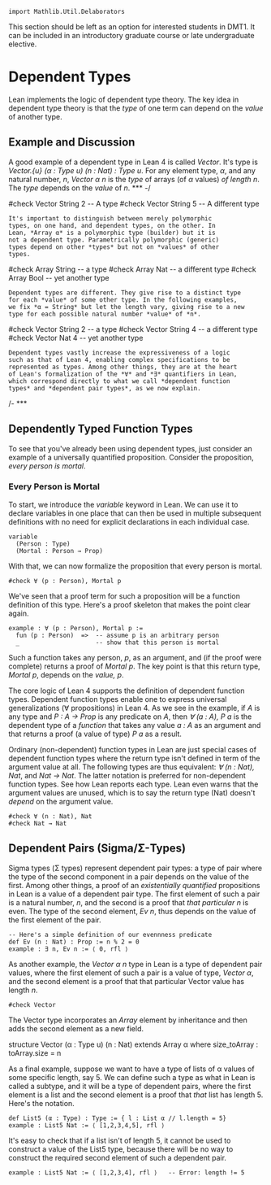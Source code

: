 ```lean
import Mathlib.Util.Delaborators
```


This section should be left as an option for interested
students in DMT1. It can be included in an introductory
graduate course or late undergraduate elective.

<!-- toc -->

# Dependent Types

Lean implements the logic of dependent type theory. The
key idea in dependent type theory is that the *type* of
one term can depend on the *value* of another type.

## Example and Discussion

A good example of a dependent type in Lean 4 is called
*Vector*. It's type is *Vector.{u} (α : Type u) (n : Nat) :
Type u*. For any element type, *α*, and any natural number,
*n*, *Vector α n* is the *type* of arrays (of *α* values)
*of length n*. The *type* depends on the *value* of *n*.
*** -/

#check Vector String 2    -- A type
#check Vector String 5    -- A different type

```lean
It's important to distinguish between merely polymorphic
types, on one hand, and dependent types, on the other. In
Lean, *Array α* is a polymorphic type (builder) but it is
not a dependent type. Parametrically polymorphic (generic)
types depend on other *types* but not on *values* of other
types.
```

#check Array String       -- a type
#check Array Nat          -- a different type
#check Array Bool         -- yet another type

```lean
Dependent types are different. They give rise to a distinct type
for each *value* of some other type. In the following examples,
we fix *α = String* but let the length vary, giving rise to a new
type for each possible natural number *value* of *n*.
```

#check Vector String 2  -- a type
#check Vector String 4  -- a different type
#check Vector Nat 4     -- yet another type

```lean
Dependent types vastly increase the expressiveness of a logic
such as that of Lean 4, enabling complex specifications to be
represented as types. Among other things, they are at the heart
of Lean's formalization of the *∀* and *∃* quantifiers in Lean,
which correspond directly to what we call *dependent function
types* and *dependent pair types*, as we now explain.
```

/- ***
## Dependently Typed Function Types

To see that you've already been using dependent types, just
consider an example of a universally quantified proposition.
Consider the proposition, *every person is mortal*.

### Every Person is Mortal

To start, we introduce the *variable* keyword in Lean. We can use
it to declare variables in one place that can then be used in multiple
subsequent definitions with no need for explicit declarations in each
individual case.

```lean
variable
  (Person : Type)
  (Mortal : Person → Prop)
```

With that, we can now formalize the proposition that every person
is mortal.

```lean
#check ∀ (p : Person), Mortal p
```

We've seen that a proof term for such a proposition will be a
function definition of this type. Here's a proof skeleton that
makes the point clear again.

```lean
example : ∀ (p : Person), Mortal p :=
  fun (p : Person)  =>  -- assume p is an arbitrary person
  _                     -- show that this person is mortal
```

Such a function takes any person, *p*, as an argument, and
(if the proof were complete) returns a proof of *Mortal p*.
The key point is that this return type, *Mortal p*, depends
on the *value, p*.

The core logic of Lean 4 supports the definition of dependent
function types. Dependent function types enable one to express
universal generalizations (∀ propositions) in Lean 4. As we see
in the example, if *A* is any type and *P : A → Prop* is any
predicate on *A*, then *∀ (a : A), P a* is the dependent type
of a *function* that takes any value *a : A* as an argument and
that returns a proof (a value of type) *P a* as a result.

Ordinary (non-dependent) function types in Lean are just special cases
of dependent function types where the return type isn't defined in term
of the argument value at all. The following types are thus equivalent:
*∀ (n : Nat), Nat*, and *Nat → Nat*. The latter notation is preferred
for non-dependent function types. See how Lean reports each type. Lean
even warns that the argument values are unused, which is to say the
return type (Nat) doesn't *depend* on the argument value.

```lean
#check ∀ (n : Nat), Nat
#check Nat → Nat
```


## Dependent Pairs (Sigma/Σ-Types)

Sigma types (Σ types) represent dependent pair types: a type of pair where
the type of the second component in a pair depends on the value of the first.
Among other things, a proof of an *existentially quantified* propositions in
Lean is a value of a dependent pair type. The first element of such a pair is
a natural number, *n*, and the second is a proof that *that particular n* is
even. The type of the second element, *Ev n*, thus depends on the value of the
first element of the pair.

```lean
-- Here's a simple definition of our evennness predicate
def Ev (n : Nat) : Prop := n % 2 = 0
example : ∃ n, Ev n := ⟨ 0, rfl ⟩
```

As another example, the *Vector α n* type in Lean is a type of dependent
pair values, where the first element of such a pair is a value of type,
*Vector α*, and the second element is a proof that that particular Vector
value has length *n*.

```lean
#check Vector
```

The Vector type incorporates an *Array* element by inheritance and then
adds the second element as a new field.

structure Vector (α : Type u) (n : Nat) extends Array α where
  size_toArray : toArray.size = n

As a final example, suppose we want to have a type of lists of α values
of some specific length, say 5. We can define such a type as what in Lean
is called a subtype, and it will be a type of dependent pairs, where the
first element is a list and the second element is a proof that *that* list
has length 5. Here's the notation.

```lean
def List5 (α : Type) : Type := { l : List α // l.length = 5}
example : List5 Nat := ⟨ [1,2,3,4,5], rfl ⟩
```

It's easy to check that if a list isn't of length 5, it cannot be used
to construct a value of the List5 type, because there will be no way to
construct the required second element of such a dependent pair.

```lean
example : List5 Nat := ⟨ [1,2,3,4], rfl ⟩   -- Error: length != 5
```
